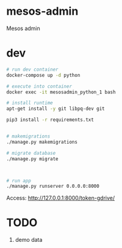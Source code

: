 # mesos-admin
Mesos admin


# dev

```sh
# run dev container
docker-compose up -d python

# execute into container
docker exec -it mesosadmin_python_1 bash

# install runtime
apt-get install -y git libpq-dev git

pip3 install -r requirements.txt


# makemigrations
./manage.py makemigrations

# migrate database
./manage.py migrate



# run app
./manage.py runserver 0.0.0.0:8000
```

Access:
http://127.0.0.1:8000/token-gdrive/



# TODO
1. demo data




